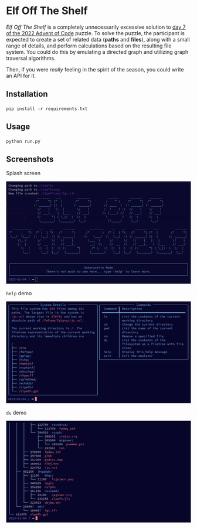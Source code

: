 # Elf Off The Shelf
*Elf Off The Shelf* is a completely unnecessarily excessive solution to [day 7 of the 2022 Advent of Code](https://adventofcode.com/2022/day/7) puzzle. To solve the puzzle, the participant is expected to create a set of related data (**paths** and **files**), along with a small range of details, and perform calculations based on the resulting file system. You could do this by emulating a directed graph and utilizing graph traversal algorithms. 

Then, if you were *really* feeling in the spirit of the season, you could write an API for it. 

## Installation
`pip install -r requirements.txt`

## Usage
`python run.py`

## Screenshots
Splash screen

![splash](splash.png)

`help` demo

![splash](demo_help.png)

`du` demo

![splash](demo_du.png)
